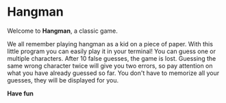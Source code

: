 # Hangman

Welcome to **Hangman**, a classic game.

We all remember playing hangman as a kid on a piece of paper. With this little program you can easily play it in your terminal! 
You can guess one or multiple characters. After 10 false guesses, the game is lost. 
Guessing the same wrong character twice will give you two errors, so pay attention on what you have already guessed so far. You don't have to memorize all your guesses, they will be displayed for you.

**Have fun**
